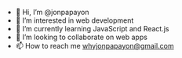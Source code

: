 - 👋 Hi, I’m @jonpapayon
- 👀 I’m interested in web development
- 🌱 I’m currently learning JavaScript and React.js
- 💞️ I’m looking to collaborate on web apps
- 📫 How to reach me whyjonpapayon@gmail.com

<!---
jonpapayon/jonpapayon is a ✨ special ✨ repository because its `README.md` (this file) appears on your GitHub profile.
You can click the Preview link to take a look at your changes.
--->
